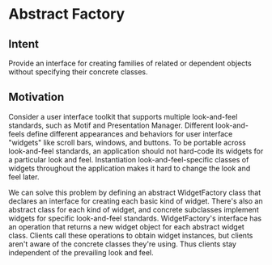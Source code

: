 # Abstract Factory

## Intent

Provide an interface for creating families of related or dependent objects without specifying their concrete classes.

## Motivation

Consider a user interface toolkit that supports multiple look-and-feel standards, such as Motif and Presentation Manager. Different look-and-feels define different appearances and behaviors for user interface "widgets" like scroll bars, windows, and buttons. To be portable across look-and-feel standards, an application should not hard-code its widgets for a particular look and feel. Instantiation look-and-feel-specific classes of widgets throughout the application makes it hard to change the look and feel later.

We can solve this problem by defining an abstract WidgetFactory class that declares an interface for creating each basic kind of widget. There's also an abstract class for each kind of widget, and concrete subclasses implement widgets for specific look-and-feel standards. WidgetFactory's interface has an operation that returns a new widget object for each abstract widget class. Clients call these operations to obtain widget instances, but clients aren't aware of the concrete classes they're using. Thus clients stay independent of the prevailing look and feel.